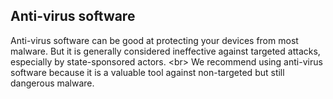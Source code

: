 
## Anti-virus software

Anti-virus software can be good at protecting your devices from most malware. But it is generally considered ineffective against targeted attacks, especially by state-sponsored actors.
&lt;br&gt;
We recommend using anti-virus software because it is a valuable tool against non-targeted but still dangerous malware.
